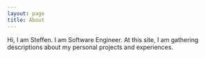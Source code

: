 ```yaml
---
layout: page
title: About
---
```

Hi, I am Steffen. I am Software Engineer. At this site, I am gathering descriptions about my personal projects and experiences.
